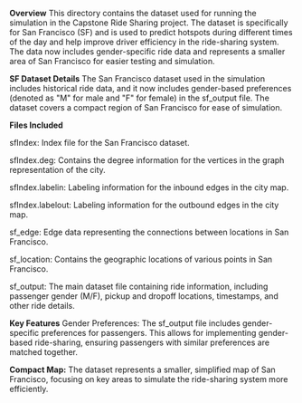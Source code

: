**Overview**
This directory contains the dataset used for running the simulation in the Capstone Ride Sharing project. The dataset is specifically for San Francisco (SF) and is used to predict hotspots during different times of the day and help improve driver efficiency in the ride-sharing system. The data now includes gender-specific ride data and represents a smaller area of San Francisco for easier testing and simulation.

**SF Dataset Details**
The San Francisco dataset used in the simulation includes historical ride data, and it now includes gender-based preferences (denoted as "M" for male and "F" for female) in the sf_output file. The dataset covers a compact region of San Francisco for ease of simulation.

**Files Included**

  sfIndex: Index file for the San Francisco dataset.
  
  sfIndex.deg: Contains the degree information for the vertices in the graph representation of the city.
  
  sfIndex.labelin: Labeling information for the inbound edges in the city map.
  
  sfIndex.labelout: Labeling information for the outbound edges in the city map.
  
  sf_edge: Edge data representing the connections between locations in San Francisco.
  
  sf_location: Contains the geographic locations of various points in San Francisco.
  
  sf_output: The main dataset file containing ride information, including passenger gender (M/F), pickup and dropoff locations, timestamps, and other ride details.

**Key Features**
Gender Preferences: The sf_output file includes gender-specific preferences for passengers. This allows for implementing gender-based ride-sharing, ensuring passengers with similar preferences are matched together.

**Compact Map:** The dataset represents a smaller, simplified map of San Francisco, focusing on key areas to simulate the ride-sharing system more efficiently.

